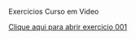 Exercicios Curso em Video

<a href="https://github.com/brunomendoncadev/HTML5ECSS3/tree/master/EX001%20-%20PRIMEIRO%20EXERCICIO/index.html">Clique aqui para abrir exercicio 001</a>
